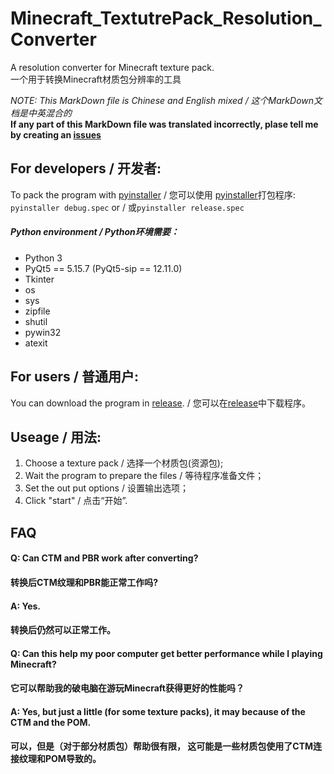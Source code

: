 # Minecraft_TextutrePack_Resolution_Converter
A resolution converter for Minecraft texture pack.\
一个用于转换Minecraft材质包分辨率的工具

*NOTE: This MarkDown file is Chinese and English mixed / 这个MarkDown文档是中英混合的*\
**If any part of this MarkDown file was translated incorrectly, plase tell me by creating an [issues](https://github.com/HarcicYang/Minecraft_TextutrePack_Resolution_Converter/issues)** 

## For developers / 开发者:
To pack the program with [pyinstaller](https://github.com/pyinstaller/pyinstaller) / 您可以使用 [pyinstaller](https://github.com/pyinstaller/pyinstaller)打包程序:\
`pyinstaller debug.spec` or / 或`pyinstaller release.spec` 
##### Python environment / Python环境需要：
- Python 3
- PyQt5 == 5.15.7 (PyQt5-sip == 12.11.0)
- Tkinter
- os
- sys
- zipfile
- shutil
- pywin32
- atexit

## For users / 普通用户:
You can download the program in [release](https://github.com/HarcicYang/Minecraft_TextutrePack_Resolution_Converter/releases/tag/1.0). / 您可以在[release](https://github.com/HarcicYang/Minecraft_TextutrePack_Resolution_Converter/releases/tag/1.0)中下载程序。
## Useage / 用法:
1. Choose a texture pack / 选择一个材质包(资源包);
2. Wait the program to prepare the files / 等待程序准备文件；
3. Set the out put options / 设置输出选项；
4. Click "start" / 点击“开始”.

## FAQ
#### Q: Can CTM and PBR work after converting?
####   转换后CTM纹理和PBR能正常工作吗?
#### A: Yes.
####   转换后仍然可以正常工作。
#### Q: Can this help my poor computer get better performance while I playing Minecraft?
####   它可以帮助我的破电脑在游玩Minecraft获得更好的性能吗？
#### A: Yes, but just a little (for some texture packs), it may because of the CTM and the POM.
####   可以，但是（对于部分材质包）帮助很有限， 这可能是一些材质包使用了CTM连接纹理和POM导致的。
